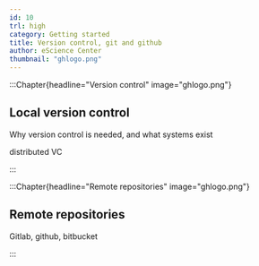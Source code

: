 ```yaml
---
id: 10
trl: high
category: Getting started
title: Version control, git and github
author: eScience Center
thumbnail: "ghlogo.png"
---
```


:::Chapter{headline="Version control" image="ghlogo.png"}
## Local version control
Why version control is needed, and what systems exist

distributed VC

:::

:::Chapter{headline="Remote repositories" image="ghlogo.png"}
## Remote repositories

Gitlab, github, bitbucket

:::